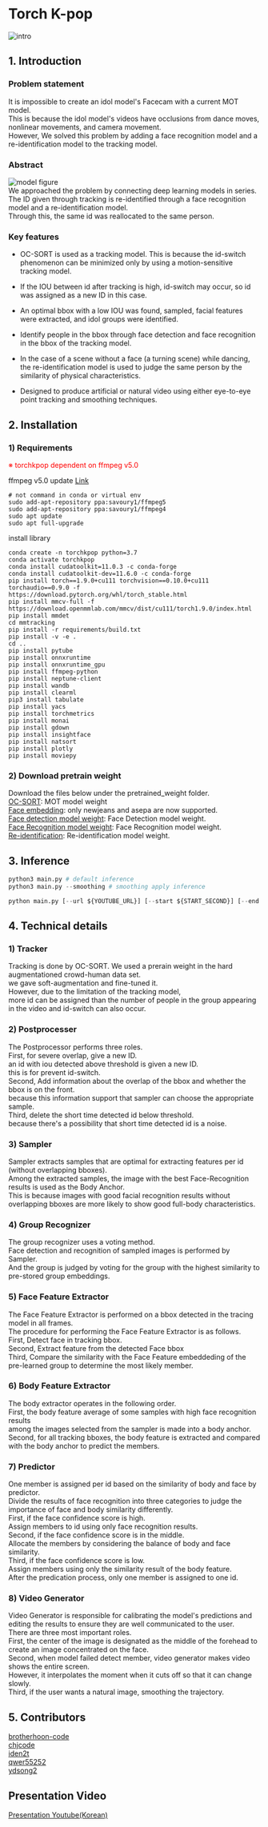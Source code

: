 # Torch K-pop

![intro](./document/intro.gif)  
## 1. Introduction

### Problem statement
It is impossible to create an idol model's Facecam with a current MOT model.  
This is because the idol model's videos have occlusions from dance moves, nonlinear movements, and camera movement.  
However, We solved this problem by adding a face recognition model and a re-identification model to the tracking model.
  
### Abstract
![model figure](./document/model_figure.png)  
We approached the problem by connecting deep learning models in series.  
The ID given through tracking is re-identified through a face recognition model and a re-identification model.  
Through this, the same id was reallocated to the same person.  
### Key features
* OC-SORT is used as a tracking model.
This is because the id-switch phenomenon can be minimized only by using a motion-sensitive tracking model.   

* If the IOU between id after tracking is high, id-switch may occur, so id was assigned as a new ID in this case.

* An optimal bbox with a low IOU was found, sampled, facial features were extracted, and idol groups were identified.

* Identify people in the bbox through face detection and face recognition in the bbox of the tracking model.

* In the case of a scene without a face (a turning scene) while dancing, the re-identification model is used to judge the same person by the similarity of physical characteristics.

* Designed to produce artificial or natural video using either eye-to-eye point tracking and smoothing techniques.
## 2. Installation

### 1) Requirements
<font color='red'>※ torchkpop dependent on ffmpeg v5.0</font>  

ffmpeg v5.0 update [Link](https://ubuntuhandbook.org/index.php/2022/02/install-ffmpeg-5-0-ubuntu/)  
```
# not command in conda or virtual env
sudo add-apt-repository ppa:savoury1/ffmpeg5
sudo add-apt-repository ppa:savoury1/ffmpeg4
sudo apt update
sudo apt full-upgrade
```


install library 
```
conda create -n torchkpop python=3.7
conda activate torchkpop
conda install cudatoolkit=11.0.3 -c conda-forge
conda install cudatoolkit-dev=11.6.0 -c conda-forge 
pip install torch==1.9.0+cu111 torchvision==0.10.0+cu111 torchaudio==0.9.0 -f https://download.pytorch.org/whl/torch_stable.html
pip install mmcv-full -f https://download.openmmlab.com/mmcv/dist/cu111/torch1.9.0/index.html
pip install mmdet
cd mmtracking
pip install -r requirements/build.txt
pip install -v -e .
cd ..
pip install pytube
pip install onnxruntime
pip install onnxruntime_gpu
pip install ffmpeg-python
pip install neptune-client
pip install wandb
pip install clearml
pip3 install tabulate
pip install yacs
pip install torchmetrics
pip install monai
pip install gdown
pip install insightface
pip install natsort
pip install plotly
pip install moviepy
```
### 2) Download pretrain weight  
Download the files below under the pretrained_weight folder.  
[OC-SORT](https://drive.google.com/file/d/1MW8jcmEZ1ZyzOsM6ro_BPICqG9oIXQ4m/view?usp=sharing): MOT model weight  
[Face embedding](https://drive.google.com/file/d/1_PJs7Rbq2Rg6kgvyefKYB3BC8JB1R7v5/view?usp=sharing): only newjeans and asepa are now supported.  
[Face detection model weight](https://drive.google.com/file/d/1JewWuc78KW7KY6MQ99cO52ZGVRk9pkRq/view?usp=sharing): Face Detection model weight.  
[Face Recognition model weight](https://drive.google.com/file/d/1kmtHgg0HeHbmp4O1bgNIodYYB-HKWXKv/view?usp=share_link): Face Recognition model weight.  
[Re-identification](https://drive.google.com/file/d/1TGzI4C5HchwIftjM9vh8eeO85DyLWRgV/view?usp=share_link): Re-identification model weight.  
  
## 3. Inference 
```python
python3 main.py # default inference 
python3 main.py --smoothing # smoothing apply inference 

python main.py [--url ${YOUTUBE_URL}] [--start ${START_SECOND}] [--end ${END_SECOND}] [--member ${GROUPNAME_MEMBERNAME}] [--smoothing]
```
## 4. Technical details
  
### 1) Tracker
Tracking is done by OC-SORT.
We used a prerain weight in the hard augmentationed crowd-human data set.  
we gave soft-augmentation and fine-tuned it.  
However, due to the limitation of the tracking model,  
more id can be assigned than the number of people in the group appearing in the video and id-switch can also occur.
  
### 2) Postprocesser
The Postprocessor performs three roles.  
First, for severe overlap, give a new ID.  
an id with iou detected above threshold is given a new ID.  
this is for prevent id-switch.  
Second, Add information about the overlap of the bbox and whether the bbox is on the front.  
because this information support that sampler can choose the appropriate sample.  
Third, delete the short time detected id below threshold.  
because there's a possibility that short time detected id is a noise.  
  
### 3) Sampler
Sampler extracts samples that are optimal for extracting features per id (without overlapping bboxes).  
Among the extracted samples, the image with the best Face-Recognition results is used as the Body Anchor.  
This is because images with good facial recognition results without overlapping bboxes are more likely to show good full-body characteristics.
  
### 4) Group Recognizer
The group recognizer uses a voting method.  
Face detection and recognition of sampled images is performed by Sampler.  
And the group is judged by voting for the group with the highest similarity to pre-stored group embeddings.  
  
### 5) Face Feature Extractor
The Face Feature Extractor is performed on a bbox detected in the tracing model in all frames.  
The procedure for performing the Face Feature Extractor is as follows.  
First, Detect face in tracking bbox.  
Second, Extract feature from the detected Face bbox  
Third, Compare the similarity with the Face Feature embeddeding of the pre-learned group to determine the most likely member.  
  
### 6) Body Feature Extractor
The body extractor operates in the following order.  
First, the body feature average of some samples with high face recognition results  
among the images selected from the sampler is made into a body anchor.  
Second, for all tracking bboxes, the body feature is extracted and compared with the body anchor to predict the members.
  
### 7) Predictor
One member is assigned per id based on the similarity of body and face by predictor.  
Divide the results of face recognition into three categories to judge the importance of face and body similarity differently.  
First, if the face confidence score is high.  
Assign members to id using only face recognition results.  
Second, if the face confidence score is in the middle.  
Allocate the members by considering the balance of body and face similarity.  
Third, if the face confidence score is low.  
Assign members using only the similarity result of the body feature.  
After the predication process, only one member is assigned to one id.  
  
### 8) Video Generator
Video Generator is responsible for calibrating the model's predictions and editing the results to ensure they are well communicated to the user.  
There are three most important roles.  
First, the center of the image is designated as the middle of the forehead to create an image concentrated on the face.  
Second, when model failed detect member, video generator makes video shows the entire screen.  
However, it interpolates the moment when it cuts off so that it can change slowly.  
Third, if the user wants a natural image, smoothing the trajectory.  
  
## 5. Contributors
[brotherhoon-code](http://github.com/brotherhoon-code)  
[chjcode](http://github.com/chjcode)  
[iden2t](http://github.com/iden2t)  
[qwer55252](http://github.com/qwer55252)  
[ydsong2](http://github.com/ydsong2)  
  
## Presentation Video  
[Presentation Youtube(Korean)](https://www.youtube.com/watch?v=S3UVk0QvYDI)  
